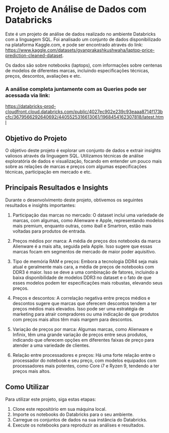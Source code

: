 # Projeto de Análise de Dados com Databricks

Este é um projeto de análise de dados realizado no ambiente Databricks com a linguagem SQL. Foi analisado um conjunto de dados disponibilizado na plataforma Kaggle.com, e pode ser encontrado através do link: https://www.kaggle.com/datasets/gyanprakashkushwaha/laptop-price-prediction-cleaned-dataset.

Os dados são sobre notebooks (laptops), com informações sobre centenas de modelos de diferentes marcas, incluindo especificações técnicas, preços, descontos, avaliações e etc.

### A análise completa juntamente com as Queries pode ser acessada via link:
https://databricks-prod-cloudfront.cloud.databricks.com/public/4027ec902e239c93eaaa8714f173bcfc/3679566292640692/4405525316613061/1968454162307818/latest.html

## Objetivo do Projeto

O objetivo deste projeto é explorar um conjunto de dados e extrair insights valiosos através da linguagem SQL. Utilizamos técnicas de análise exploratória de dados e visualização, focando em entender um pouco mais sobre as relações de marcas e preços com algumas especificações técnicas, participação em mercado e etc.

## Principais Resultados e Insights

Durante o desenvolvimento deste projeto, obtivemos os seguintes resultados e insights importantes:

1. Participação das marcas no mercado: O dataset inclui uma variedade de marcas, com algumas, como Alienware e Apple, representando modelos mais premium, enquanto outras, como iball e Smartron, estão mais voltadas para produtos de entrada.

2. Preços médios por marca: A média de preços dos notebooks da marca Alienware é a mais alta, seguida pela Apple. Isso sugere que essas marcas focam em segmentos de mercado de maior poder aquisitivo.

3. Tipo de memória RAM e preços: Embora a tecnologia DDR4 seja mais atual e geralmente mais cara, a média de preços de notebooks com DDR3 é maior. Isso se deve a uma combinação de fatores, incluindo a baixa disponibilidade de modelos DDR3 no dataset e o fato de que esses modelos podem ter especificações mais robustas, elevando seus preços.

4. Preços e descontos: A correlação negativa entre preços médios e descontos sugere que marcas que oferecem descontos tendem a ter preços médios mais elevados. Isso pode ser uma estratégia de marketing para atrair compradores ou uma indicação de que produtos com preços mais altos têm mais margem para descontos.

5. Variação de preços por marca: Algumas marcas, como Alienware e Infinix, têm uma grande variação de preços entre seus produtos, indicando que oferecem opções em diferentes faixas de preço para atender a uma variedade de clientes.

6. Relação entre processadores e preços: Há uma forte relação entre o processador do notebook e seu preço, com modelos equipados com processadores mais potentes, como Core i7 e Ryzen 9, tendendo a ter preços mais altos.


## Como Utilizar

Para utilizar este projeto, siga estas etapas:

1. Clone este repositório em sua máquina local.
2. Importe os notebooks do Databricks para o seu ambiente.
3. Carregue os conjuntos de dados na sua instância do Databricks.
4. Execute os notebooks para reproduzir as análises e resultados.





